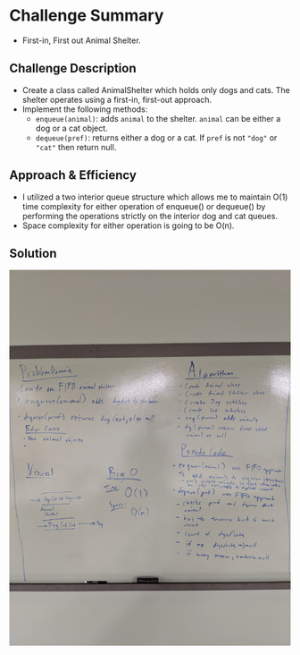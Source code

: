 # Challenge Summary
* First-in, First out Animal Shelter.

## Challenge Description
*  Create a class called AnimalShelter which holds only dogs and cats. The shelter operates using a first-in, first-out approach.
*  Implement the following methods:
    * ```enqueue(animal)```: adds ```animal``` to the shelter. ```animal``` can be either a dog or a cat object.
    * ```dequeue(pref)```: returns either a dog or a cat. If ```pref``` is not ```"dog"``` or ```"cat"``` then return null.

## Approach & Efficiency
*  I utilized a two interior queue structure which allows me to maintain O(1) time complexity for either operation of enqueue() or dequeue() by performing the operations strictly on the interior dog and cat queues. 
*  Space complexity for either operation is going to be O(n).

## Solution
![Animal Shelter Queue](../src/main/resources/fifo_animal_shelter.jpg)